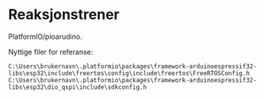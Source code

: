 # Reaksjonstrener

PlatformIO/pioarudino.



Nyttige filer for referanse:

``
C:\Users\brukernavn\.platformio\packages\framework-arduinoespressif32-libs\esp32\include\freertos\config\include\freertos\FreeRTOSConfig.h
C:\Users\brukernavn\.platformio\packages\framework-arduinoespressif32-libs\esp32\dio_qspi\include\sdkconfig.h
``


